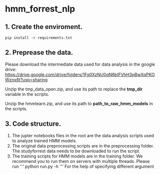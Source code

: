 # hmm_forrest_nlp

## 1. Create the enviroment.

```
pip install -r requirements.txt
```

## 2. Preprease the data.
Please download the intermediate data used for data analysis in the google drive: 
https://drive.google.com/drive/folders/1Fq0XzNU0qN6bIFVhH3pBwXqPKOWznx6t?usp=sharing

Unzip the tmp_data_open.zip, and use its path to replace the **tmp_dir** variable in the scripts.

Unzip the hmmlearn.zip, and use its path to **path_to_raw_hmm_models** in the scripts.

## 3. Code structure.

1. The jupter notebooks files in the root are the data analysis scripts used to analyze trained HMM models.
2. The original data preprocessing scripts are in the preprocessing folder. The studyforrest data needs to be downloaded to run the script.
3. The training scripts for HMM models are in the training folder. We recommend you to run them on servers with multiple threads.  Please run
'''
python run.py -h 
'''
For the help of specifying different argument

